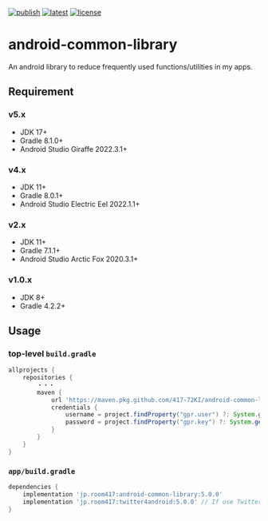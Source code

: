 [![publish](https://github.com/417-72KI/android-common-library/actions/workflows/publish.yml/badge.svg?branch=main)](https://github.com/417-72KI/android-common-library/actions/workflows/publish.yml)
[![latest](https://img.shields.io/github/v/release/417-72KI/android-common-library?label=latest)](https://github.com/417-72KI/android-common-library/releases/latest)
[![license](https://img.shields.io/github/license/417-72KI/android-common-library)](https://github.com/417-72KI/android-common-library/blob/main/LICENSE)

# android-common-library
An android library to reduce frequently used functions/utilities in my apps.

## Requirement
### v5.x
- JDK 17+
- Gradle 8.1.0+
- Android Studio Giraffe 2022.3.1+

### v4.x
- JDK 11+
- Gradle 8.0.1+
- Android Studio Electric Eel 2022.1.1+

### v2.x
- JDK 11+
- Gradle 7.1.1+
- Android Studio Arctic Fox 2020.3.1+

### v1.0.x
- JDK 8+
- Gradle 4.2.2+

## Usage

### top-level `build.gradle`

```groovy
allprojects {
    repositories {
        ・・・
        maven {
            url 'https://maven.pkg.github.com/417-72KI/android-common-library'
            credentials {
                username = project.findProperty("gpr.user") ?: System.getenv("GITHUB_USER")
                password = project.findProperty("gpr.key") ?: System.getenv("GITHUB_TOKEN")
            }
        }
    }
}
```

### `app/build.gradle`

```groovy
dependencies {
    implementation 'jp.room417:android-common-library:5.0.0'
    implementation 'jp.room417:twitter4android:5.0.0' // If use Twitter
}
```

